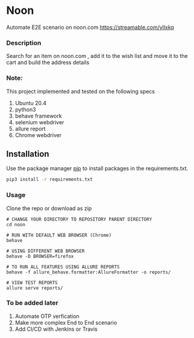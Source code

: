 # Noon 
Automate E2E scenario on noon.com
https://streamable.com/yllxkq

### Description
Search for an item on noon.com , add it to the wish list and move it to the cart and build the address details 
### Note:
This project implemented and tested on the following specs

1. Ubuntu 20.4
2. python3 
3. behave framework
4. selenium webdriver
5. allure report
6. Chrome webdriver

## Installation

Use the package manager [pip](https://pip.pypa.io/en/stable/) to install packages in the requirements.txt.
```bash
pip3 install -r requirements.txt
```

### Usage
Clone the repo or download as zip

```shell
# CHANGE YOUR DIRECTORY TO REPOSITORY PARENT DIRECTORY
cd noon

# RUN WITH DEFAULT WEB BROWSER (Chrome)
behave

# USING DIFFERENT WEB BROWSER
behave -D BROWSER=firefox

# TO RUN ALL FEATURES USING ALLURE REPORTS
behave -f allure_behave.formatter:AllureFormatter -o reports/

# VIEW TEST REPORTS
allure serve reports/
```
### To be added later
1. Automate OTP verfication 
2. Make more complex End to End scenario
3. Add CI/CD with Jenkins or Travis

